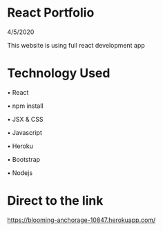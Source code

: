 # React Portfolio

4/5/2020

This website is using full react development app 


# Technology Used 


•	React 

•	npm install 

•	JSX & CSS 

•	Javascript 

•	Heroku 

•	Bootstrap 

•	Nodejs 


# Direct to the link 

https://blooming-anchorage-10847.herokuapp.com/


